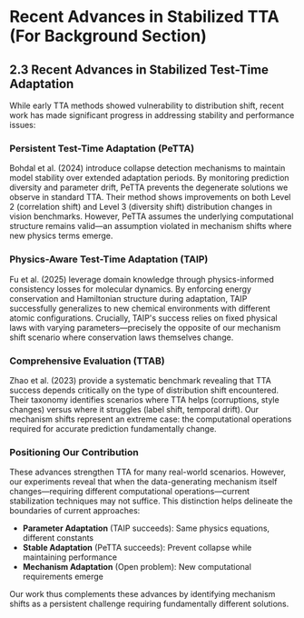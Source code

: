 # Recent Advances in Stabilized TTA (For Background Section)

## 2.3 Recent Advances in Stabilized Test-Time Adaptation

While early TTA methods showed vulnerability to distribution shift, recent work has made significant progress in addressing stability and performance issues:

### Persistent Test-Time Adaptation (PeTTA)
Bohdal et al. (2024) introduce collapse detection mechanisms to maintain model stability over extended adaptation periods. By monitoring prediction diversity and parameter drift, PeTTA prevents the degenerate solutions we observe in standard TTA. Their method shows improvements on both Level 2 (correlation shift) and Level 3 (diversity shift) distribution changes in vision benchmarks. However, PeTTA assumes the underlying computational structure remains valid—an assumption violated in mechanism shifts where new physics terms emerge.

### Physics-Aware Test-Time Adaptation (TAIP)  
Fu et al. (2025) leverage domain knowledge through physics-informed consistency losses for molecular dynamics. By enforcing energy conservation and Hamiltonian structure during adaptation, TAIP successfully generalizes to new chemical environments with different atomic configurations. Crucially, TAIP's success relies on fixed physical laws with varying parameters—precisely the opposite of our mechanism shift scenario where conservation laws themselves change.

### Comprehensive Evaluation (TTAB)
Zhao et al. (2023) provide a systematic benchmark revealing that TTA success depends critically on the type of distribution shift encountered. Their taxonomy identifies scenarios where TTA helps (corruptions, style changes) versus where it struggles (label shift, temporal drift). Our mechanism shifts represent an extreme case: the computational operations required for accurate prediction fundamentally change.

### Positioning Our Contribution
These advances strengthen TTA for many real-world scenarios. However, our experiments reveal that when the data-generating mechanism itself changes—requiring different computational operations—current stabilization techniques may not suffice. This distinction helps delineate the boundaries of current approaches:

- **Parameter Adaptation** (TAIP succeeds): Same physics equations, different constants
- **Stable Adaptation** (PeTTA succeeds): Prevent collapse while maintaining performance  
- **Mechanism Adaptation** (Open problem): New computational requirements emerge

Our work thus complements these advances by identifying mechanism shifts as a persistent challenge requiring fundamentally different solutions.